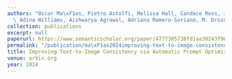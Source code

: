 ```yaml
---
authors: "Oscar Ma\xF1as, Pietro Astolfi, Melissa Hall, Candace Ross, Jack Urbanek,\
  \ Adina Williams, Aishwarya Agrawal, Adriana Romero-Soriano, M. Drozdzal"
collection: publications
excerpt: null
paperurl: https://www.semanticscholar.org/paper/4777305738fd1aa30243f96a1687d57d8f70fa5d
permalink: "/publication/ma\xF1as2024improving-text-to-image-consistency-via-automatic-prompt-optimization"
title: Improving Text-to-Image Consistency via Automatic Prompt Optimization
venue: arXiv.org
year: 2024
---
```


